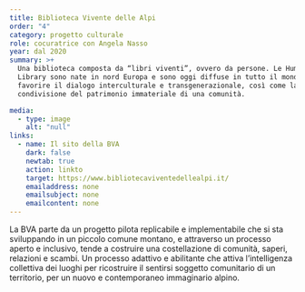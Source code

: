 ```yaml
---
title: Biblioteca Vivente delle Alpi
order: "4"
category: progetto culturale
role: cocuratrice con Angela Nasso
year: dal 2020
summary: >+
  Una biblioteca composta da “libri viventi”, ovvero da persone. Le Human
  Library sono nate in nord Europa e sono oggi diffuse in tutto il mondo per
  favorire il dialogo interculturale e transgenerazionale, così come la
  condivisione del patrimonio immateriale di una comunità.

media:
  - type: image
    alt: "null"
links:
  - name: Il sito della BVA
    dark: false
    newtab: true
    action: linkto
    target: https://www.bibliotecaviventedellealpi.it/
    emailaddress: none
    emailsubject: none
    emailcontent: none
---
```

La BVA parte da un progetto pilota replicabile e implementabile che si sta sviluppando in un piccolo comune montano, e attraverso un processo aperto e inclusivo, tende a costruire una costellazione di comunità, saperi, relazioni e scambi. Un processo adattivo e abilitante che attiva l’intelligenza collettiva dei luoghi per ricostruire il sentirsi soggetto comunitario di un territorio, per un nuovo e contemporaneo immaginario alpino.
